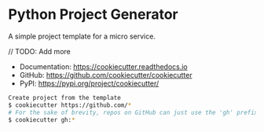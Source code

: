# Python Project Generator

A simple project template for a micro service.

// TODO: Add more

- Documentation: https://cookiecutter.readthedocs.io
- GitHub: https://github.com/cookiecutter/cookiecutter
- PyPI: https://pypi.org/project/cookiecutter/


```bash
Create project from the template
$ cookiecutter https://github.com/*
# For the sake of brevity, repos on GitHub can just use the 'gh' prefix
$ cookiecutter gh:*
```